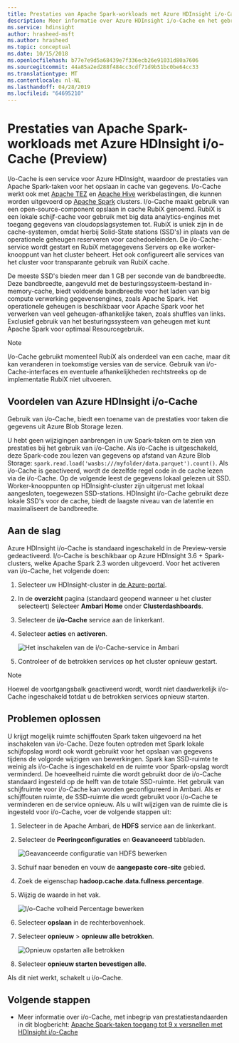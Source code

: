 ```yaml
---
title: Prestaties van Apache Spark-workloads met Azure HDInsight i/o-Cache (Preview)
description: Meer informatie over Azure HDInsight i/o-Cache en het gebruik van het Apache Spark-prestaties te verbeteren.
ms.service: hdinsight
author: hrasheed-msft
ms.author: hrasheed
ms.topic: conceptual
ms.date: 10/15/2018
ms.openlocfilehash: b77e7e9d5a68439e7f336ecb26e91031d80a7606
ms.sourcegitcommit: 44a85a2ed288f484cc3cdf71d9b51bc0be64cc33
ms.translationtype: MT
ms.contentlocale: nl-NL
ms.lasthandoff: 04/28/2019
ms.locfileid: "64695210"
---
```

# <a name="improve-performance-of-apache-spark-workloads-using-azure-hdinsight-io-cache-preview"></a>Prestaties van Apache Spark-workloads met Azure HDInsight i/o-Cache (Preview)

I/o-Cache is een service voor Azure HDInsight, waardoor de prestaties van Apache Spark-taken voor het opslaan in cache van gegevens. I/o-Cache werkt ook met [Apache TEZ](https://tez.apache.org/) en [Apache Hive](https://hive.apache.org/) werkbelastingen, die kunnen worden uitgevoerd op [Apache Spark](https://spark.apache.org/) clusters. I/o-Cache maakt gebruik van een open-source-component opslaan in cache RubiX genoemd. RubiX is een lokale schijf-cache voor gebruik met big data analytics-engines met toegang gegevens van cloudopslagsystemen tot. RubiX is uniek zijn in de cache-systemen, omdat hierbij Solid-State stations (SSD's) in plaats van de operationele geheugen reserveren voor cachedoeleinden. De i/o-Cache-service wordt gestart en RubiX metagegevens Servers op elke worker-knooppunt van het cluster beheert. Het ook configureert alle services van het cluster voor transparante gebruik van RubiX cache.

De meeste SSD's bieden meer dan 1 GB per seconde van de bandbreedte. Deze bandbreedte, aangevuld met de besturingssysteem-bestand in-memory-cache, biedt voldoende bandbreedte voor het laden van big compute verwerking gegevensengines, zoals Apache Spark. Het operationele geheugen is beschikbaar voor Apache Spark voor het verwerken van veel geheugen-afhankelijke taken, zoals shuffles van links. Exclusief gebruik van het besturingssysteem van geheugen met kunt Apache Spark voor optimaal Resourcegebruik.  

>[!Note]  
>I/o-Cache gebruikt momenteel RubiX als onderdeel van een cache, maar dit kan veranderen in toekomstige versies van de service. Gebruik van i/o-Cache-interfaces en eventuele afhankelijkheden rechtstreeks op de implementatie RubiX niet uitvoeren.

## <a name="benefits-of-azure-hdinsight-io-cache"></a>Voordelen van Azure HDInsight i/o-Cache

Gebruik van i/o-Cache, biedt een toename van de prestaties voor taken die gegevens uit Azure Blob Storage lezen.

U hebt geen wijzigingen aanbrengen in uw Spark-taken om te zien van prestaties bij het gebruik van i/o-Cache. Als i/o-Cache is uitgeschakeld, deze Spark-code zou lezen van gegevens op afstand van Azure Blob Storage: `spark.read.load('wasbs:///myfolder/data.parquet').count()`. Als i/o-Cache is geactiveerd, wordt de dezelfde regel code in de cache lezen via de i/o-Cache. Op de volgende leest de gegevens lokaal gelezen uit SSD. Worker-knooppunten op HDInsight-cluster zijn uitgerust met lokaal aangesloten, toegewezen SSD-stations. HDInsight i/o-Cache gebruikt deze lokale SSD's voor de cache, biedt de laagste niveau van de latentie en maximaliseert de bandbreedte.

## <a name="getting-started"></a>Aan de slag

Azure HDInsight i/o-Cache is standaard ingeschakeld in de Preview-versie gedeactiveerd. I/o-Cache is beschikbaar op Azure HDInsight 3.6 + Spark-clusters, welke Apache Spark 2.3 worden uitgevoerd.  Voor het activeren van i/o-Cache, het volgende doen:

1. Selecteer uw HDInsight-cluster in [de Azure-portal](https://portal.azure.com).

1. In de **overzicht** pagina (standaard geopend wanneer u het cluster selecteert) Selecteer **Ambari Home** onder **Clusterdashboards**.

1. Selecteer de **i/o-Cache** service aan de linkerkant.

1. Selecteer **acties** en **activeren**.

    ![Het inschakelen van de i/o-Cache-service in Ambari](./media/apache-spark-improve-performance-iocache/ambariui-enable-iocache.png "inschakelen van de i/o-Cache-service in Ambari")

1. Controleer of de betrokken services op het cluster opnieuw gestart.

>[!NOTE]  
> Hoewel de voortgangsbalk geactiveerd wordt, wordt niet daadwerkelijk i/o-Cache ingeschakeld totdat u de betrokken services opnieuw starten.

## <a name="troubleshooting"></a>Problemen oplossen
  
U krijgt mogelijk ruimte schijffouten Spark taken uitgevoerd na het inschakelen van i/o-Cache. Deze fouten optreden met Spark lokale schijfopslag wordt ook wordt gebruikt voor het opslaan van gegevens tijdens de volgorde wijzigen van bewerkingen. Spark kan SSD-ruimte te weinig als i/o-Cache is ingeschakeld en de ruimte voor Spark-opslag wordt verminderd. De hoeveelheid ruimte die wordt gebruikt door de i/o-Cache standaard ingesteld op de helft van de totale SSD-ruimte. Het gebruik van schijfruimte voor i/o-Cache kan worden geconfigureerd in Ambari. Als er schijffouten ruimte, de SSD-ruimte die wordt gebruikt voor i/o-Cache te verminderen en de service opnieuw. Als u wilt wijzigen van de ruimte die is ingesteld voor i/o-Cache, voer de volgende stappen uit:

1. Selecteer in de Apache Ambari, de **HDFS** service aan de linkerkant.

1. Selecteer de **Peeringconfiguraties** en **Geavanceerd** tabbladen.

    ![Geavanceerde configuratie van HDFS bewerken](./media/apache-spark-improve-performance-iocache/ambariui-hdfs-service-configs-advanced.png "HDFS geavanceerde configuratie bewerken")

1. Schuif naar beneden en vouw de **aangepaste core-site** gebied.

1. Zoek de eigenschap **hadoop.cache.data.fullness.percentage**.

1. Wijzig de waarde in het vak.

    ![I/o-Cache volheid Percentage bewerken](./media/apache-spark-improve-performance-iocache/ambariui-cache-data-fullness-percentage-property.png "i/o-Cache volheid Percentage bewerken")

1. Selecteer **opslaan** in de rechterbovenhoek.

1. Selecteer **opnieuw** > **opnieuw alle betrokken**.

    ![Opnieuw opstarten alle betrokken](./media/apache-spark-improve-performance-iocache/ambariui-restart-all-affected.png "alle betrokken opnieuw opstarten")

1. Selecteer **opnieuw starten bevestigen alle**.

Als dit niet werkt, schakelt u i/o-Cache.

## <a name="next-steps"></a>Volgende stappen

- Meer informatie over i/o-Cache, met inbegrip van prestatiestandaarden in dit blogbericht: [Apache Spark-taken toegang tot 9 x versnellen met HDInsight i/o-Cache](https://azure.microsoft.com/blog/apache-spark-speedup-with-hdinsight-io-cache/)
